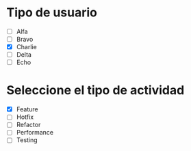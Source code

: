# Tipo de usuario
- [ ] Alfa
- [ ] Bravo 
- [X] Charlie
- [ ] Delta
- [ ] Echo

# Seleccione el tipo de actividad
- [X] Feature
- [ ] Hotfix
- [ ] Refactor
- [ ] Performance
- [ ] Testing